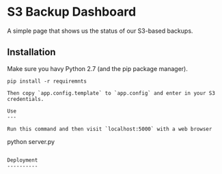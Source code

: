 S3 Backup Dashboard
===================

A simple page that shows us the status of our S3-based backups.

Installation
------------

Make sure you havy Python 2.7 (and the pip package manager).

```
pip install -r requiremnts

Then copy `app.config.template` to `app.config` and enter in your S3 credentials.

Use
---

Run this command and then visit `localhost:5000` with a web browser

```
python server.py
```

Deployment
----------